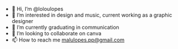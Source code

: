 - 👋 Hi, I’m @loloulopes
- 👀 I’m interested in design and music, current working as a graphic designer
- 🌱 I’m currently graduating in communication
- 💞️ I’m looking to collaborate on canva
- 📫 How to reach me malulopes.pp@gmail.com

<!---
loloulopes/loloulopes is a ✨ special ✨ repository because its `README.md` (this file) appears on your GitHub profile.
You can click the Preview link to take a look at your changes.
--->
